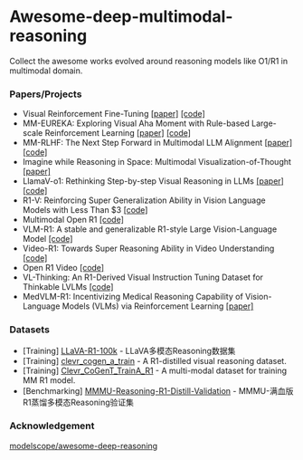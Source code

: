 # Awesome-deep-multimodal-reasoning
Collect the awesome works evolved around reasoning models like O1/R1 in multimodal domain.

### Papers/Projects
- Visual Reinforcement Fine-Tuning [[paper]](https://arxiv.org/abs/2503.01785) [[code]](https://github.com/Liuziyu77/Visual-RFT)
- MM-EUREKA: Exploring Visual Aha Moment with Rule-based Large-scale Reinforcement Learning  [[paper]](https://github.com/ModalMinds/MM-EUREKA/blob/main/MM_Eureka_paper.pdf) [[code]](https://github.com/ModalMinds/MM-EUREKA)
- MM-RLHF: The Next Step Forward in Multimodal LLM Alignment [[paper]](https://arxiv.org/abs/2502.10391) [[code]](https://github.com/Kwai-YuanQi/MM-RLHF)
- Imagine while Reasoning in Space: Multimodal Visualization-of-Thought [[paper]](https://arxiv.org/abs/2501.07542)
- LlamaV-o1: Rethinking Step-by-step Visual Reasoning in LLMs [[paper]](https://arxiv.org/abs/2501.06186) [[code]](https://github.com/mbzuai-oryx/LlamaV-o1)
- R1-V: Reinforcing Super Generalization Ability in Vision Language Models with Less Than $3 [[code]](https://github.com/Deep-Agent/R1-V)
- Multimodal Open R1 [[code]](https://github.com/EvolvingLMMs-Lab/open-r1-multimodal) 
- VLM-R1: A stable and generalizable R1-style Large Vision-Language Model [[code]](https://github.com/om-ai-lab/VLM-R1) 
- Video-R1: Towards Super Reasoning Ability in Video Understanding [[code]](https://github.com/tulerfeng/Video-R1) 
- Open R1 Video [[code]](https://github.com/Wang-Xiaodong1899/Open-R1-Video)
- VL-Thinking: An R1-Derived Visual Instruction Tuning Dataset for Thinkable LVLMs [[code]](https://github.com/UCSC-VLAA/VL-Thinking)
- MedVLM-R1: Incentivizing Medical Reasoning Capability of Vision-Language Models (VLMs) via Reinforcement Learning [[paper]](https://arxiv.org/abs/2502.19634v1)

### Datasets

- [Training] [LLaVA-R1-100k](https://www.modelscope.cn/datasets/modelscope/LLaVA-R1-100k) - LLaVA多模态Reasoning数据集
- [Training] [clevr_cogen_a_train](https://huggingface.co/datasets/leonardPKU/clevr_cogen_a_train) \- A R1-distilled visual reasoning dataset.
- [Training] [Clevr_CoGenT_TrainA_R1](https://huggingface.co/datasets/MMInstruction/Clevr_CoGenT_TrainA_R1) - A multi-modal dataset for training MM R1 model.
- [Benchmarking] [MMMU-Reasoning-R1-Distill-Validation](https://www.modelscope.cn/datasets/modelscope/MMMU-Reasoning-Distill-Validation) - MMMU-满血版R1蒸馏多模态Reasoning验证集

### Acknowledgement

[modelscope/awesome-deep-reasoning](https://github.com/modelscope/awesome-deep-reasoning)


